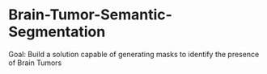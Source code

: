 # Brain-Tumor-Semantic-Segmentation
Goal: Build a solution capable of generating masks to identify the presence of Brain Tumors
